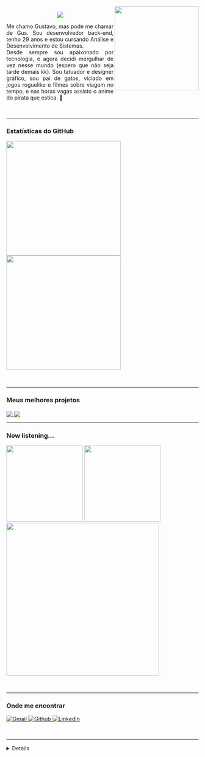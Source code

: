 <img align="right" height="220" src="https://github.com/GusBuz/GusBuz/assets/116600311/3acc4a62-3c11-4413-a597-b26c983a0e4f">


<p align="center">
    <img src="https://readme-typing-svg.demolab.com?font=Fira+Code&pause=1000&color=C691E9&center=true&vCenter=true&width=435&lines=Ol%C3%A1!+Pode+me+chamar+de+Gus+%3A)">
    <p align="justify">Me chamo Gustavo, mas pode me chamar de Gus. Sou desenvolvedor back-end, tenho 29 anos e estou cursando Análise e Desenvolvimento de Sistemas.<br>  
        Desde sempre sou apaixonado por tecnologia, e agora decidi mergulhar de vez nesse mundo (espero que não seja tarde demais kk). Sou tatuador e designer gráfico, sou pai de gatos, viciado em jogos roguelike e filmes sobre viagem no tempo, e nas horas vagas assisto o anime do pirata que estica. 👒
    </p>
</p>

<br><hr>
<h3 align="left">Estatísticas do GitHub</h3>
<img align="center" width="300" src="https://github-readme-stats.vercel.app/api/top-langs/?username=GusBuz&hide_progress=false&theme=material-palenight&layout=compact" /><img align="center" width="300" src="https://github-readme-stats.vercel.app/api?username=GusBuz&show_icons=true&theme=material-palenight&rank_icon=github&hide_rank=true"> 

<br><hr>
<h3 align="left">Meus melhores projetos</h3>
<a href="https://github.com/GusBuz/capri_hotel">
    <img align="center" src="https://github-readme-stats.vercel.app/api/pin/?username=GusBuz&repo=capri_hotel&theme=material-palenight" />
</a>
<a href="https://github.com/GusBuz/Conversor-ONE">
    <img align="center" src="https://github-readme-stats.vercel.app/api/pin/?username=GusBuz&repo=Conversor-ONE&theme=material-palenight" />
</a>
<br><hr>
<h3 align="left">Now listening...</h3>
<img width="200" src="https://github.com/GusBuz/GusBuz/assets/116600311/31da754a-a4f6-4eab-ba16-315de73235e7">
<img width="200" src="https://github.com/GusBuz/GusBuz/assets/116600311/31da754a-a4f6-4eab-ba16-315de73235e7">
<img width="400" src="https://spotify-recently-played-readme.vercel.app/api?user=sufzinha&count=7">


<br><hr>
<h3 align="left">Onde me encontrar</h3>
<p>
<a href="mailto:gubuzana@gmail.com" target="_blank"><img alt="Gmail" src="https://img.shields.io/badge/gmail-EA4335.svg?&style=for-the-badge&logo=gmail&logoColor=white" />
<a href="https://github.com/GusBuz" target="_blank"><img alt="Github" src="https://img.shields.io/badge/GitHub-181717.svg?&style=for-the-badge&logo=Github&logoColor=white" />
<a href="https://www.linkedin.com/in/gusbuzana/" target="_blank"><img alt="LinkedIn" src="https://img.shields.io/badge/linkedin-0A66C2.svg?&style=for-the-badge&logo=linkedin&logoColor=white" />
</p>

<br><hr>
<details align="left">
  <summary>Créditos</summary>
    
  - Badges: <a href="https://shields.io/">shields.io</a><br>

  - GitHub README Stats: <a href="https://github.com/anuraghazra/github-readme-stats">anuraghazra</a>

  - GIF's: <a href="https://giphy.com/">Giphy</a>

  - Spotify API: <a href="https://spotify-recently-played-readme.vercel.app/">Spotify Vercel App</a>
</details>


